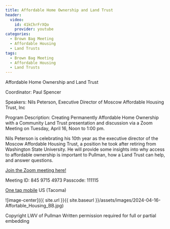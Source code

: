 ```yaml
---
title: Affordable Home Ownership and Land Trust 
header:
  video:
    id: 41kChrFrXQo
    provider: youtube
categories:
  - Brown Bag Meeting
  - Affordable Housing
  - Land Trusts
tags:
  - Brown Bag Meeting
  - Affordable Housing
  - Land Trusts
---
```


Affordable Home Ownership and Land Trust 

Coordinator: Paul Spencer

Speakers: Nils Peterson, Executive Director of Moscow Affordable Housing Trust, Inc

Program Description:  Creating Permanently Affordable Home Ownership with a Community Land Trust presentation and discussion via a Zoom Meeting on Tuesday, April 16, Noon to 1:00 pm.

Nils Peterson is celebrating his 10th year as the executive director of the Moscow Affordable Housing Trust, a position he took after retiring from Washington State University.  He will provide some insights into why access to affordable ownership is important to Pullman, how a Land Trust can help, and answer questions. 

[Join the Zoom meeting here!](https://us02web.zoom.us/j/84597154973?pwd=U29zamVIeFVEV0xidHFrZGkzV2FXUT09)

Meeting ID: 845 9715 4973
Passcode: 111115

[One tap mobile](tel:+12532158782,,84597154973#,,,,*111115#) US (Tacoma)

![image-center]({{ site.url }}{{ site.baseurl }}/assets/images/2024-04-16-Affortable_Housing_BB.jpg)

Copyright LWV of Pullman
Written permission required for full or partial embedding

<!---change the title to whatever you want the post to be titled
change the ID out to the end of the youtube link https://youtu.be/r61ARK4Qv9c -->
